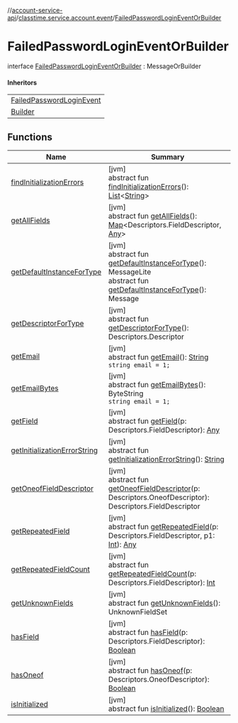 //[account-service-api](../../../index.md)/[classtime.service.account.event](../index.md)/[FailedPasswordLoginEventOrBuilder](index.md)

# FailedPasswordLoginEventOrBuilder

interface [FailedPasswordLoginEventOrBuilder](index.md) : MessageOrBuilder

#### Inheritors

| |
|---|
| [FailedPasswordLoginEvent](../-failed-password-login-event/index.md) |
| [Builder](../-failed-password-login-event/-builder/index.md) |

## Functions

| Name | Summary |
|---|---|
| [findInitializationErrors](../-signup-event-or-builder/index.md#1227463831%2FFunctions%2F1931141392) | [jvm]<br>abstract fun [findInitializationErrors](../-signup-event-or-builder/index.md#1227463831%2FFunctions%2F1931141392)(): [List](https://docs.oracle.com/javase/8/docs/api/java/util/List.html)&lt;[String](https://docs.oracle.com/javase/8/docs/api/java/lang/String.html)&gt; |
| [getAllFields](../-signup-event-or-builder/index.md#-1735213033%2FFunctions%2F1931141392) | [jvm]<br>abstract fun [getAllFields](../-signup-event-or-builder/index.md#-1735213033%2FFunctions%2F1931141392)(): [Map](https://docs.oracle.com/javase/8/docs/api/java/util/Map.html)&lt;Descriptors.FieldDescriptor, [Any](https://kotlinlang.org/api/latest/jvm/stdlib/kotlin/-any/index.html)&gt; |
| [getDefaultInstanceForType](../-password-reset-event/-builder/index.md#-889905270%2FFunctions%2F1931141392) | [jvm]<br>abstract fun [getDefaultInstanceForType](../-password-reset-event/-builder/index.md#-889905270%2FFunctions%2F1931141392)(): MessageLite<br>abstract fun [getDefaultInstanceForType](../-signup-event-or-builder/index.md#1172508988%2FFunctions%2F1931141392)(): Message |
| [getDescriptorForType](../-signup-event-or-builder/index.md#-2023656483%2FFunctions%2F1931141392) | [jvm]<br>abstract fun [getDescriptorForType](../-signup-event-or-builder/index.md#-2023656483%2FFunctions%2F1931141392)(): Descriptors.Descriptor |
| [getEmail](get-email.md) | [jvm]<br>abstract fun [getEmail](get-email.md)(): [String](https://docs.oracle.com/javase/8/docs/api/java/lang/String.html)<br>`string email = 1;` |
| [getEmailBytes](get-email-bytes.md) | [jvm]<br>abstract fun [getEmailBytes](get-email-bytes.md)(): ByteString<br>`string email = 1;` |
| [getField](../-signup-event-or-builder/index.md#-728711289%2FFunctions%2F1931141392) | [jvm]<br>abstract fun [getField](../-signup-event-or-builder/index.md#-728711289%2FFunctions%2F1931141392)(p: Descriptors.FieldDescriptor): [Any](https://kotlinlang.org/api/latest/jvm/stdlib/kotlin/-any/index.html) |
| [getInitializationErrorString](../-signup-event-or-builder/index.md#-106143432%2FFunctions%2F1931141392) | [jvm]<br>abstract fun [getInitializationErrorString](../-signup-event-or-builder/index.md#-106143432%2FFunctions%2F1931141392)(): [String](https://docs.oracle.com/javase/8/docs/api/java/lang/String.html) |
| [getOneofFieldDescriptor](../-signup-event-or-builder/index.md#1767160798%2FFunctions%2F1931141392) | [jvm]<br>abstract fun [getOneofFieldDescriptor](../-signup-event-or-builder/index.md#1767160798%2FFunctions%2F1931141392)(p: Descriptors.OneofDescriptor): Descriptors.FieldDescriptor |
| [getRepeatedField](../-signup-event-or-builder/index.md#1425494465%2FFunctions%2F1931141392) | [jvm]<br>abstract fun [getRepeatedField](../-signup-event-or-builder/index.md#1425494465%2FFunctions%2F1931141392)(p: Descriptors.FieldDescriptor, p1: [Int](https://kotlinlang.org/api/latest/jvm/stdlib/kotlin/-int/index.html)): [Any](https://kotlinlang.org/api/latest/jvm/stdlib/kotlin/-any/index.html) |
| [getRepeatedFieldCount](../-signup-event-or-builder/index.md#-950528252%2FFunctions%2F1931141392) | [jvm]<br>abstract fun [getRepeatedFieldCount](../-signup-event-or-builder/index.md#-950528252%2FFunctions%2F1931141392)(p: Descriptors.FieldDescriptor): [Int](https://kotlinlang.org/api/latest/jvm/stdlib/kotlin/-int/index.html) |
| [getUnknownFields](../-signup-event-or-builder/index.md#-1388384690%2FFunctions%2F1931141392) | [jvm]<br>abstract fun [getUnknownFields](../-signup-event-or-builder/index.md#-1388384690%2FFunctions%2F1931141392)(): UnknownFieldSet |
| [hasField](../-signup-event-or-builder/index.md#2095008451%2FFunctions%2F1931141392) | [jvm]<br>abstract fun [hasField](../-signup-event-or-builder/index.md#2095008451%2FFunctions%2F1931141392)(p: Descriptors.FieldDescriptor): [Boolean](https://kotlinlang.org/api/latest/jvm/stdlib/kotlin/-boolean/index.html) |
| [hasOneof](../-signup-event-or-builder/index.md#687391779%2FFunctions%2F1931141392) | [jvm]<br>abstract fun [hasOneof](../-signup-event-or-builder/index.md#687391779%2FFunctions%2F1931141392)(p: Descriptors.OneofDescriptor): [Boolean](https://kotlinlang.org/api/latest/jvm/stdlib/kotlin/-boolean/index.html) |
| [isInitialized](../-signup-event-or-builder/index.md#-786502173%2FFunctions%2F1931141392) | [jvm]<br>abstract fun [isInitialized](../-signup-event-or-builder/index.md#-786502173%2FFunctions%2F1931141392)(): [Boolean](https://kotlinlang.org/api/latest/jvm/stdlib/kotlin/-boolean/index.html) |
